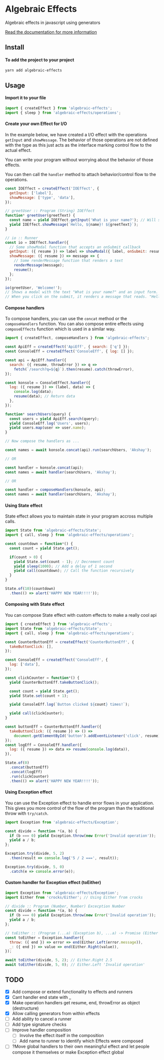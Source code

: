 
# Algebraic Effects
Algebraic effects in javascript using generators

<!-- [![CircleCI](https://img.shields.io/circleci/project/github/phenax/algebraic-effects/master.svg?style=for-the-badge)](https://circleci.com/gh/phenax/algebraic-effects) -->
<!-- [![npm bundle size (minified + gzip)](https://img.shields.io/bundlephobia/minzip/algebraic-effects.svg?style=for-the-badge)](https://www.npmjs.com/package/algebraic-effects) -->
<!-- [![Codecov](https://img.shields.io/codecov/c/github/phenax/algebraic-effects.svg?style=for-the-badge)](https://codecov.io/gh/phenax/algebraic-effects) -->


[Read the documentation for more information](https://github.com/phenax/algebraic-effects/tree/master/docs)


## Install

#### To add the project to your project
```bash
yarn add algebraic-effects
```


## Usage

#### Import it to your file
```js
import { createEffect } from 'algebraic-effects';
import { sleep } from 'algebraic-effects/operations';
```



#### Create your own Effect for I/O
In the example below, we have created a I/O effect with the operations `getInput` and `showMessage`. The behavior of those operations are not defined with the type as this just acts as the interface marking control flow to the actual effect.

You can write your program without worrying about the behavior of those effects.

You can then call the `handler` method to attach behavior/control flow to the operations.

```js
const IOEffect = createEffect('IOEffect', {
  getInput: ['label'],
  showMessage: ['type', 'data'],
});

// greetUser :: Program (String) IOEffect
function* greetUser(greetText) {
  const name = yield IOEffect.getInput('What is your name?'); // Will show the modal to a user and halt the execution till the user submits their response.
  yield IOEffect.showMessage(`Hello, ${name}! ${greetText}`);
}

// io :: Runner
const io = IOEffect.handler({
  // Some showModal function that accepts an onSubmit callback
  getInput: ({ resume }) => label => showModal({ label, onSubmit: resume }),
  showMessage: ({ resume }) => message => {
    // Some renderMessage function that renders a text
    renderMessage(message);
    resume();
  };
});

io(greetUser, 'Welcome!');
// Shows a modal with the text "What is your name?" and an input form.
// When you click on the submit, it renders a message that reads. "Hello Akshay! Welcome!"
```



#### Compose handlers
To compose handlers, you can use the `concat` method or the `composeHandlers` function.
You can also compose entire effects using `composeEffects` function which is used in a similar way.

```js
import { createEffect, composeHandlers } from 'algebraic-effects';

const ApiEff = createEffect('ApiEff', { search: ['q'] });
const ConsoleEff = createEffect('ConsoleEff', { log: [] });

const api = ApiEff.handler({
  search: ({ resume, throwError }) => q =>
    fetch(`/search?q=${q}`).then(resume).catch(throwError),
});

const konsole = ConsoleEffect.handler({
  log: ({ resume }) => (label, data) => {
    console.log(data);
    resume(data); // Return data
  },
});

function* searchUsers(query) {
  const users = yield ApiEff.search(query);
  yield ConsoleEff.log('Users', users);
  yield users.map(user => user.name);
}

// Now compose the handlers as ...

const names = await konsole.concat(api).run(searchUsers, 'Akshay');

// OR

const handler = konsole.concat(api);
const names = await handler(searchUsers, 'Akshay');

// OR

const handler = composeHandlers(konsole, api);
const names = await handler(searchUsers, 'Akshay');
```


#### Using State effect
State effect allows you to maintain state in your program accross multiple calls.

```js
import State from 'algebraic-effects/State';
import { call, sleep } from 'algebraic-effects/operations';

const countdown = function*() {
  const count = yield State.get();

  if(count > 0) {
    yield State.set(count - 1); // Decrement count
    yield sleep(1000); // Add a delay of 1 second
    yield call(countdown); // Call the function recursively
  }
}

State.of(10)(countdown)
  .then(() => alert('HAPPY NEW YEAR!!!!'));
```


#### Composing with State effect
You can compose State effect with custom effects to make a really cool api

```js
import { createEffect } from 'algebraic-effects';
import State from 'algebraic-effects/State';
import { call, sleep } from 'algebraic-effects/operations';

const CounterButtonEff = createEffect('CounterButtonEff', {
  takeButtonClick: [],
});

const ConsoleEff = createEffect('ConsoleEff', {
  log: ['data'],
});

const clickCounter = function*() {
  yield CounterButtonEff.takeButtonClick();

  const count = yield State.get();
  yield State.set(count + 1);

  yield ConsoleEff.log(`Button clicked ${count} times!`);

  yield call(clickCounter);
}

const buttonEff = CounterButtonEff.handler({
  takeButtonClick: ({ resume }) => () =>
    document.getElementById('button').addEventListener('click', resume),
});
const logEff = ConsoleEff.handler({
  log: ({ resume }) => data => resume(console.log(data)),
}),

State.of(0)
  .concat(buttonEff)
  .concat(logEff)
  .run(clickCounter)
  .then(() => alert('HAPPY NEW YEAR!!!!'));
```



#### Using Exception effect
You can use the Exception effect to handle error flows in your application. This gives you more control of the flow of the program than the traditional throw with `try/catch`.

```js
import Exception from 'algebraic-effects/Exception';

const divide = function *(a, b) {
  if (b === 0) yield Exception.throw(new Error('Invalid operation'));
  yield a / b;
};

Exception.try(divide, 5, 2)
  .then(result => console.log('5 / 2 ===', result));

Exception.try(divide, 5, 0)
  .catch(e => console.error(e));
```



#### Custom handler for Exception effect (toEither)

```js
import Exception from 'algebraic-effects/Exception';
import Either from 'crocks/Either'; // Using Either from crocks

// divide :: Program (Number, Number) Excecption Number
const divide = function *(a, b) {
  if (b === 0) yield Exception.throw(new Error('Invalid operation'));
  yield a / b;
};

// toEither :: (Program (...a) (Exception b), ...a) -> Promise (Either Error b)
const toEither = Exception.handler({
  throw: ({ end }) => error => end(Either.Left(error.message)),
  _: ({ end }) => value => end(Either.Right(value)),
});

await toEither(divide, 5, 2); // Either.Right 2.5
await toEither(divide, 5, 0); // Either.Left 'Invalid operation'
```



## TODO
- [x] Add compose or extend functionality to effects and runners
- [x] Cant handler end state with _
- [x] Make operation handlers get resume, end, throwError as object (destructure)
- [x] Allow calling generators from within effects
- [ ] Add ability to cancel a runner
- [ ] Add type signature checks
- [ ] Improve handler composition
  - [ ] Involve the effect itself in the composition
  - [ ] Add name to runner to identify which Effects were composed

- [ ] ?Move global handlers to their own meaningful effect and let people compose it themselves or make Exception effect global
